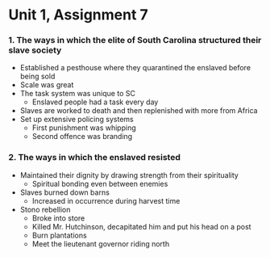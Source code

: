 # Unit 1, Assignment 7

### 1. The ways in which the elite of South Carolina structured their slave society
- Established a pesthouse where they quarantined the enslaved before being sold
- Scale was great
- The task system was unique to SC
	- Enslaved people had a task every day
- Slaves are worked to death and then replenished with more from Africa
- Set up extensive policing systems
	- First punishment was whipping
	- Second offence was branding
	
### 2. The ways in which the enslaved resisted
- Maintained their dignity by drawing strength from their spirituality
	- Spiritual bonding even between enemies
- Slaves burned down barns
	- Increased in occurrence during harvest time
- Stono rebellion
	- Broke into store
	- Killed Mr. Hutchinson, decapitated him and put his head on a post
	- Burn plantations
	- Meet the lieutenant governor riding north
